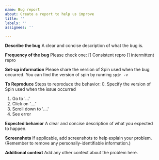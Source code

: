 ```yaml
---
name: Bug report
about: Create a report to help us improve
title: ''
labels: ''
assignees: ''

---
```


**Describe the bug**
A clear and concise description of what the bug is.

**Frequency of the bug**
Please check one:
[] Consistent repro
[] intermittent repro

**Set-up information**
Please share the version of Spin used when the bug occurred. You can find the version of spin by running 
```spin -v```

**To Reproduce**
Steps to reproduce the behavior:
0. Specify the version of Spin used when the issue occurred
1. Go to '...'
2. Click on '....'
3. Scroll down to '....'
4. See error

**Expected behavior**
A clear and concise description of what you expected to happen.

**Screenshots**
If applicable, add screenshots to help explain your problem.
(Remember to remove any personally-identifiable information.)

**Additional context**
Add any other context about the problem here.
